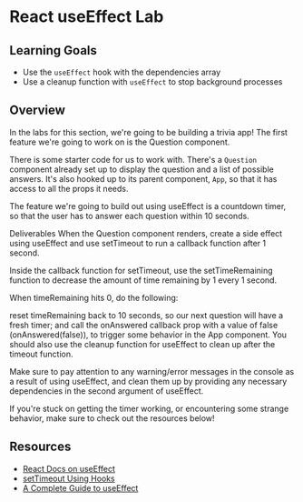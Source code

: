 # React useEffect Lab

## Learning Goals

- Use the `useEffect` hook with the dependencies array
- Use a cleanup function with `useEffect` to stop background processes

## Overview

In the labs for this section, we're going to be building a trivia app! The first
feature we're going to work on is the Question component.

There is some starter code for us to work with. There's a `Question` component
already set up to display the question and a list of possible answers. It's also
hooked up to its parent component, `App`, so that it has access to all the props
it needs.

The feature we're going to build out using useEffect is a countdown timer, so that the user has to answer each question within 10 seconds.

Deliverables
When the Question component renders, create a side effect using useEffect and use setTimeout to run a callback function after 1 second.

Inside the callback function for setTimeout, use the setTimeRemaining function to decrease the amount of time remaining by 1 every 1 second.

When timeRemaining hits 0, do the following:

reset timeRemaining back to 10 seconds, so our next question will have a fresh timer; and
call the onAnswered callback prop with a value of false (onAnswered(false)), to trigger some behavior in the App component.
You should also use the cleanup function for useEffect to clean up after the timeout function.

Make sure to pay attention to any warning/error messages in the console as a result of using useEffect, and clean them up by providing any necessary dependencies in the second argument of useEffect.

If you're stuck on getting the timer working, or encountering some strange
behavior, make sure to check out the resources below!

## Resources

- [React Docs on useEffect][use-effect-hook]
- [setTimeout Using Hooks](https://upmostly.com/tutorials/settimeout-in-react-components-using-hooks)
- [A Complete Guide to useEffect](https://overreacted.io/a-complete-guide-to-useeffect/)

[use-effect-hook]: https://reactjs.org/docs/hooks-effect.html
